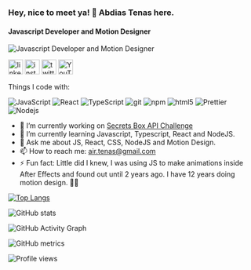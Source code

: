 ### Hey, nice to meet ya! 👋 Abdias Tenas here.
#### Javascript Developer and Motion Designer
![Javascript Developer and Motion Designer](https://media-exp1.licdn.com/dms/image/C5616AQEQ1kP7ZbUcnw/profile-displaybackgroundimage-shrink_350_1400/0/1647404459553?e=1653523200&v=beta&t=oxYFc2NlDKGK6w7kbBYGvNrP0tGnK6VmIJTUWX-TCAk)

[<img src='https://raw.githubusercontent.com/Rush/Font-Awesome-SVG-PNG/master/white/svg/linkedin-square.svg' alt='linkedin' height='30'>](https://www.linkedin.com/in/abdiastenas/) [<img src='https://raw.githubusercontent.com/Rush/Font-Awesome-SVG-PNG/master/white/svg/instagram.svg' alt='instagram' height='30' filter='white'>](https://www.instagram.com/abdiastenas/)  [<img src='https://raw.githubusercontent.com/Rush/Font-Awesome-SVG-PNG/master/white/svg/twitter-square.svg' alt='twitter' height='30'>](https://twitter.com/abdias_tenas)  [<img src='https://raw.githubusercontent.com/Rush/Font-Awesome-SVG-PNG/master/white/svg/youtube-play.svg' alt='YouTube' height='30'>](https://www.youtube.com/channel/UCbiq0I1QS2Sr_bkQcbwviuQ)  


Things I code with:
<p>
  <img alt="JavaScript" src='https://img.shields.io/badge/-Javascript-22272e?style=flat-square&logo=javascript&logoColor=f7e018' />
  <img alt="React" src="https://img.shields.io/badge/-React-45b8d8?style=flat-square&logo=react&logoColor=white" />
  <img alt="TypeScript" src="https://img.shields.io/badge/-TypeScript-007ACC?style=flat-square&logo=typescript&logoColor=white" />
  <img alt="git" src="https://img.shields.io/badge/-Git-F05032?style=flat-square&logo=git&logoColor=white" />
  <img alt="npm" src="https://img.shields.io/badge/-NPM-CB3837?style=flat-square&logo=npm&logoColor=white" />
  <img alt="html5" src="https://img.shields.io/badge/-HTML5-E34F26?style=flat-square&logo=html5&logoColor=white" />
  <img alt="Prettier" src="https://img.shields.io/badge/-Prettier-F7B93E?style=flat-square&logo=prettier&logoColor=white" />
  <img alt="Nodejs" src="https://img.shields.io/badge/-Nodejs-43853d?style=flat-square&logo=Node.js&logoColor=white" />
</p>

- 🔭 I’m currently working on [Secrets Box API Challenge](https://github.com/corecodeio/bootcamp-from-scratch/blob/main/src/technologies/2022/week10/assignments/API-4.md)
- 🌱 I’m currently learning Javascript, Typescript, React and NodeJS. 
- 💬 Ask me about JS, React, CSS, NodeJS and Motion Design. 
- 📫 How to reach me: air.tenas@gmail.com 
- ⚡ Fun fact: Little did I knew, I was using JS to make animations inside After Effects and found out until 2 years ago. I have 12 years doing motion design. 🤷🏽 


[![Top Langs](https://github-readme-stats.vercel.app/api/top-langs/?username=anuraghazra&layout=compact&show_icons=true)](https://github.com/abdiastenas/github-readme-stats)

![GitHub stats](https://github-readme-stats.vercel.app/api?username=abdiastenas&show_icons=true)  

![GitHub Activity Graph](https://activity-graph.herokuapp.com/graph?username=abdiastenas)  

![GitHub metrics](https://metrics.lecoq.io/abdiastenas)  

![Profile views](https://gpvc.arturio.dev/abdiastenas)  
